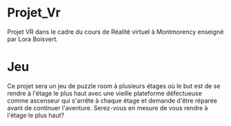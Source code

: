 # Projet_Vr
Projet VR dans le cadre du cours de Réalité virtuel à Montmorency enseigné par Lora Boisvert.

# Jeu
Ce projet sera un jeu de puzzle room à plusieurs étages où le but est de se rendre à l'étage le plus haut avec une vieille plateforme défectueuse comme ascenseur qui s'arrête à chaque étage et demande d'être réparée avant de continuer l'aventure. Serez-vous en mesure de vous rendre à l'étage le plus haut?
